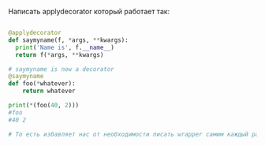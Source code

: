 Написать applydecorator который работает так:


```python

@applydecorator
def saymyname(f, *args, **kwargs):
  print('Name is', f.__name__)
  return f(*args, **kwargs)

# saymyname is now a decorator
@saymyname
def foo(*whatever):
    return whatever

print(*(foo(40, 2)))
#foo
#40 2

# То есть избавляет нас от необходимости писать wrapper самим каждый раз.